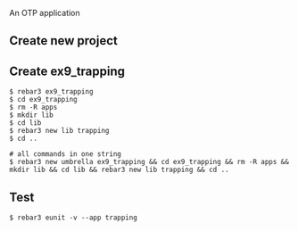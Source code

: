An OTP application

Create new project
----	
Create ex9_trapping
----	
	$ rebar3 ex9_trapping
	$ cd ex9_trapping
	$ rm -R apps
	$ mkdir lib
	$ cd lib
	$ rebar3 new lib trapping
	$ cd ..
	
	# all commands in one string
	$ rebar3 new umbrella ex9_trapping && cd ex9_trapping && rm -R apps && mkdir lib && cd lib && rebar3 new lib trapping && cd ..

Test
-----
	$ rebar3 eunit -v --app trapping
	